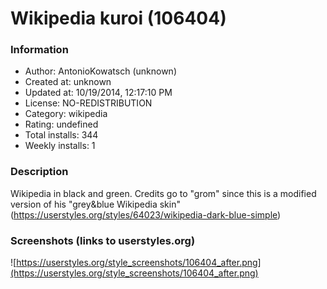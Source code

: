# Wikipedia kuroi (106404)

### Information
- Author: AntonioKowatsch (unknown)
- Created at: unknown
- Updated at: 10/19/2014, 12:17:10 PM
- License: NO-REDISTRIBUTION
- Category: wikipedia
- Rating: undefined
- Total installs: 344
- Weekly installs: 1


### Description
Wikipedia in black and green.
Credits go to "grom" since this is a modified version of his "grey&blue Wikipedia skin"
(https://userstyles.org/styles/64023/wikipedia-dark-blue-simple)


### Screenshots (links to userstyles.org)
![https://userstyles.org/style_screenshots/106404_after.png](https://userstyles.org/style_screenshots/106404_after.png)



